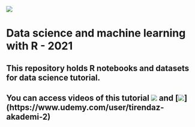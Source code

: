 ![](https://upload.wikimedia.org/wikipedia/commons/thumb/1/1b/R_logo.svg/800px-R_logo.svg.png)

# Data science and machine learning with R - 2021

## This repository holds R notebooks and datasets for data science tutorial.

## You can access videos of this tutorial [![](https://img.shields.io/badge/YouTube-Turkish-deeppink?logo=youtube&logoColor=white)](https://www.youtube.com/tirendazakademi) and [![](https://img.shields.io/badge/Udemy-Education-darkgreen?)](https://www.udemy.com/user/tirendaz-akademi-2)

